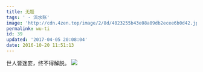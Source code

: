 ```yaml
---
title: 无题
tags: ' - 流水账'
image: 'http://cdn.4zen.top/image/2/8d/4023255b43e08a09db2ecee6b0d42.jpg'
permalink: wu-ti
id: 39
updated: '2017-04-05 20:08:04'
date: 2016-10-20 11:51:13
---
```


世人皆迷妄，终不得解脱。
![](http://cdn.4zen.top/image/2/8d/4023255b43e08a09db2ecee6b0d42.jpg)